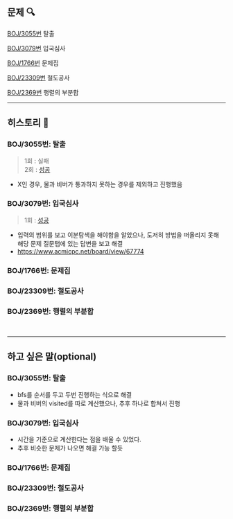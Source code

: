## 문제 :mag:

[BOJ/3055번](https://www.acmicpc.net/problem/3055) 탈출

[BOJ/3079번](https://www.acmicpc.net/problem/3079) 입국심사

[BOJ/1766번](https://www.acmicpc.net/problem/1766) 문제집

[BOJ/23309번](https://www.acmicpc.net/problem/23309) 철도공사

[BOJ/2369번](https://www.acmicpc.net/problem/14467) 행렬의 부분합

---

## 히스토리 :memo:

### BOJ/3055번: 탈출

> 1회 : 실패<br>
> 2회 : [성공](url)

- X인 경우, 물과 비버가 통과하지 못하는 경우를 제외하고 진행했음

### BOJ/3079번: 입국심사

> 1회 : [성공](url)

- 입력의 범위를 보고 이분탐색을 해야함을 알았으나, 도저히 방법을 떠올리지 못해 해당 문제 질문탭에 있는 답변을 보고 해결
- https://www.acmicpc.net/board/view/67774

### BOJ/1766번: 문제집

### BOJ/23309번: 철도공사

### BOJ/2369번: 행렬의 부분합

<br>

---

## 하고 싶은 말(optional)

### BOJ/3055번: 탈출

- bfs를 순서를 두고 두번 진행하는 식으로 해결
- 물과 비버의 visited를 따로 계산했으나, 추후 하나로 합쳐서 진행

### BOJ/3079번: 입국심사

- 시간을 기준으로 계산한다는 점을 배울 수 있었다.
- 추후 비슷한 문제가 나오면 해결 가능 할듯

### BOJ/1766번: 문제집

### BOJ/23309번: 철도공사

### BOJ/2369번: 행렬의 부분합
